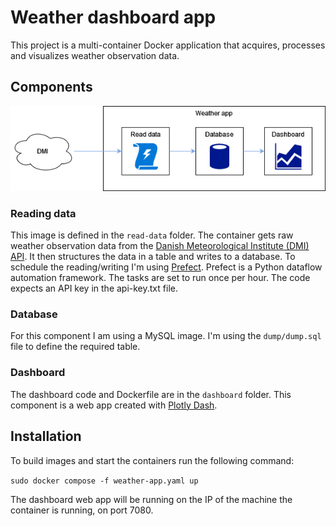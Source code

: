# Weather dashboard app

This project is a multi-container Docker application that acquires, processes and visualizes weather observation data.

## Components

![Weather App](weather_diagram.png "Diagram")

### Reading data

This image is defined in the `read-data` folder. The container gets raw weather observation data from the [Danish Meteorological Institute (DMI) API](https://confluence.govcloud.dk/display/FDAPI/Meteorological+Observation). It then structures the data in a table and writes to a database. To schedule the reading/writing I'm using [Prefect](https://www.prefect.io/). Prefect is a Python dataflow automation framework. The tasks are set to run once per hour. The code expects an API key in the api-key.txt file.

### Database

For this component I am using a MySQL image. I'm using the `dump/dump.sql` file to define the required table.

### Dashboard

The dashboard code and Dockerfile are in the `dashboard` folder. This component is a web app created with [Plotly Dash](https://plotly.com/dash/).

## Installation

To build images and start the containers run the following command:

`sudo docker compose -f weather-app.yaml up`

The dashboard web app will be running on the IP of the machine the container is running, on port 7080.